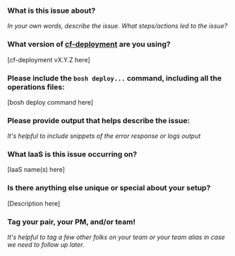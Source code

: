 ### What is this issue about?

_In your own words, describe the issue._
_What steps/actions led to the issue?_


### What version of [cf-deployment](https://github.com/cloudfoundry/cf-deployment/releases) are you using?

[cf-deployment vX.Y.Z here]


### Please include the `bosh deploy...` command, including all the operations files:

[bosh deploy command here]

### Please provide output that helps describe the issue:

_It's helpful to include snippets of the error response or logs output_


### What IaaS is this issue occurring on?

[IaaS name(s) here]

### Is there anything else unique or special about your setup?

[Description here]

### Tag your pair, your PM, and/or team!
_It's helpful to tag a few other folks on your team or your team alias in case we need to follow up later._
